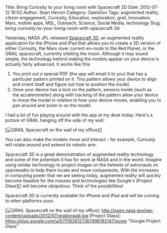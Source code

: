 Title: Bring Curiosity to your living room with Spacecraft 3D
Date: 2012-07-12 16:02
Author: Sean Herron
Category: OpenGov
Tags: augmented reality, citizen engagement, Curiosity, Education, exploration, grail, Innovation, Mars, mobile apps, MSL, Outreach, Science, Social Media, technology
Slug: bring-curiosity-to-your-living-room-with-spacecraft-3d

Yesterday, NASA JPL released [Spacecraft 3D][], an augmented reality
application for the iPhone and iPad that allows you to create a 3D
version of either Curiosity, the Mars rover current en-route to the Red
Planet, or the GRAIL spacecraft, currently orbiting the moon. Although
it may sound simple, the technology behind making the models appear on
your device is actually fairly advanced. It works like this:

1.  You print out a special PDF (the app will email it to you) that has
    a particular pattern printed on it. This pattern allows your device
    to align and orient itself and figure out how to position the model.
2.  Once your device has a lock on the pattern, sensors inside (such as
    the accelerometer) along with tracking of the pattern allow your
    device to move the model in relation to how your device moves,
    enabling you to pan around and zoom in on the model.

I had a lot of fun playing around with the app at my desk today. Here's
a picture of GRAIL hanging off the side of my wall:

[![GRAIL Spacecraft on the wall of my office][]][]

You can also make the models move and interact - for example, Curiosity
will rotate around and extend its robotic arm.

Spacecraft 3D is a great demonstration of augmented reality technology
and some of the potentials it has for work at NASA and in the world.
Imagine using similar technology to project images on the helmets of
astronauts on spacewalks to help them locate and move components. With
the increases in computing power that we are seeing today, augmented
reality will quickly become feasible for the masses and technologies
like Google's [Project Glass][] will become ubiquitous. Think of the
possibilities!

Spacecraft 3D is currently available for iPhone and iPad and will be
coming to other platforms soon.

  [Spacecraft 3D]: http://itunes.apple.com/us/app/spacecraft-3d/id541089908?mt=8
    "Spacecraft 3D - iTunes"
  [GRAIL Spacecraft on the wall of my office]: http://open.nasa.gov/wp-content/uploads/2012/07/grailonwall.jpg
    "GRAIL on Wall"
  [![GRAIL Spacecraft on the wall of my office][]]: http://open.nasa.gov/wp-content/uploads/2012/07/grailonwall.jpg
  [Project Glass]: https://plus.google.com/u/0/111626127367496192147/posts
    "Google Project Glass"
